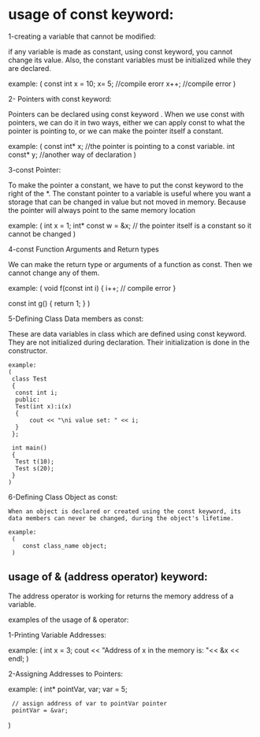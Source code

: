 # usage of const keyword:
1-creating a variable that cannot be modified:

 if any variable is made as constant, using const keyword, you cannot change its value. Also, the constant variables must be initialized while they are declared.

 example:
  (
	const int x = 10;
	x= 5;    //compile erorr
	x++;    //compile error
  )

2- Pointers with const keyword:

 Pointers can be declared using const keyword . 
 When we use const with pointers, we can do it in two ways, either we can apply const to what the pointer is pointing to, or we can make the pointer itself a constant.

 example:
  (
	const int* x;     //the pointer is pointing to a const variable.
	int const* y;    //another way of declaration
  ) 

3-const Pointer:

 To make the pointer a constant, we have to put the const keyword to the right of the *. 
 The constant pointer to a variable is useful where you want a storage that can be changed in value but not moved in memory. 
 Because the pointer will always point to the same memory location
  
 example:
  (
	  int x = 1;
	  int* const w = &x;     // the pointer itself is a constant so it cannot be changed
  )

4-const Function Arguments and Return types
 
 We can make the return type or arguments of a function as const. Then we cannot change any of them.

 example:
 (
	void f(const int i)
 {
    i++;    // compile error
 }

  const int g()
 {
     return 1;
  }
 )
 
5-Defining Class Data members as const:
	
 These are data variables in class which are defined using const keyword. 
 They are not initialized during declaration. Their initialization is done in the constructor.

	example:
	(
	 class Test
	 {
      const int i;
      public:
      Test(int x):i(x)
      {
          cout << "\ni value set: " << i;
      }
	 };

	 int main()
 	 {
      Test t(10);
      Test s(20);
	 }
	)

6-Defining Class Object as const:
	
	When an object is declared or created using the const keyword, its data members can never be changed, during the object's lifetime.

	example:
	 (
	 	const class_name object;
	 )

	

## usage of & (address operator) keyword:
 
The address operator is working for returns the memory address of a variable. 


examples of the usage of & operator:

1-Printing Variable Addresses:

 example:
  (
	 int x = 3;
	 cout << "Address of x in the memory is: "<< &x << endl; 
  )
	

2-Assigning Addresses to Pointers:
 
 example:
  (
	 int* pointVar, var;
     var = 5;

     // assign address of var to pointVar pointer
     pointVar = &var;
  )

